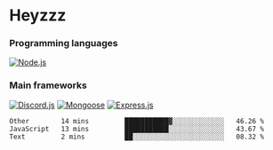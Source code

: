 # Heyzzz  

### Programming languages  

[![Node.js](https://img.shields.io/badge/-Node.js-262626?style=for-the-badge)](https://nodejs.org/ru)

### Main frameworks

[![Discord.js](https://img.shields.io/badge/-Discord.js-262626?style=for-the-badge)](https://www.npmjs.com/package/discord.js) [![Mongoose](https://img.shields.io/badge/-Mongoose-262626?style=for-the-badge)](https://www.npmjs.com/package/mongoose) [![Express.js](https://img.shields.io/badge/-Express.js-262626?style=for-the-badge)](https://www.npmjs.com/package/express)
<!--START_SECTION:waka-->
```text
Other        14 mins         ███████████▓░░░░░░░░░░░░░   46.26 % 
JavaScript   13 mins         ███████████░░░░░░░░░░░░░░   43.67 % 
Text         2 mins          ██░░░░░░░░░░░░░░░░░░░░░░░   08.32 % 
```
<!--END_SECTION:waka-->
